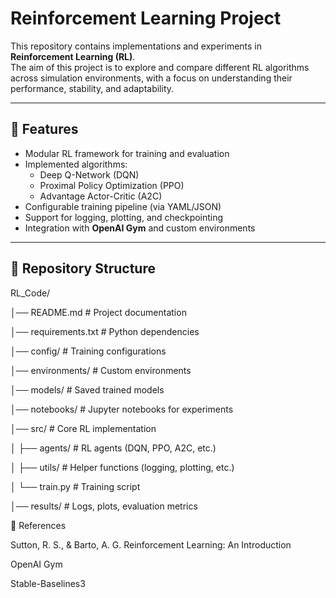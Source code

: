 # Reinforcement Learning Project

This repository contains implementations and experiments in **Reinforcement Learning (RL)**.  
The aim of this project is to explore and compare different RL algorithms across simulation environments, with a focus on understanding their performance, stability, and adaptability.

---

## 📌 Features
- Modular RL framework for training and evaluation
- Implemented algorithms:
  - Deep Q-Network (DQN)
  - Proximal Policy Optimization (PPO)
  - Advantage Actor-Critic (A2C)
- Configurable training pipeline (via YAML/JSON)
- Support for logging, plotting, and checkpointing
- Integration with **OpenAI Gym** and custom environments

---

## 📂 Repository Structure

RL_Code/

│── README.md # Project documentation

│── requirements.txt # Python dependencies

│── config/ # Training configurations

│── environments/ # Custom environments

│── models/ # Saved trained models

│── notebooks/ # Jupyter notebooks for experiments

│── src/ # Core RL implementation

│ ├── agents/ # RL agents (DQN, PPO, A2C, etc.)

│ ├── utils/ # Helper functions (logging, plotting, etc.)

│ └── train.py # Training script

│── results/ # Logs, plots, evaluation metrics




🔗 References

Sutton, R. S., & Barto, A. G. Reinforcement Learning: An Introduction

OpenAI Gym

Stable-Baselines3
